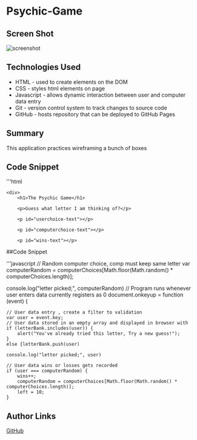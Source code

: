 # Psychic-Game


## Screen Shot
<img src="assets/images/Screen.png" alt="screenshot">

## Technologies Used
- HTML - used to create elements on the DOM
- CSS - styles html elements on page
- Javascript - allows dynamic interaction between user and computer data entry
- Git - version control system to track changes to source code
- GitHub - hosts repository that can be deployed to GitHub Pages

## Summary
This application practices wireframing a bunch of boxes

## Code Snippet
'''html

<html lang="en">

<head>
    <meta charset="UTF-8">
    <meta name="viewport" content="width=device-width, initial-scale=1.0">
    <meta http-equiv="X-UA-Compatible" content="ie=edge">
    <title>Psychic-Game</title>

</head>

<body>

    <div>
        <h1>The Psychic Game</h1>

        <p>Guess what letter I am thinking of?</p>

        <p id="userchoice-text"></p>

        <p id="computerchoice-text"></p>

        <p id="wins-text"></p>
##Code Snippet

'''javascript
// Random computer choice, comp must keep same letter
var computerRandom = computerChoices[Math.floor(Math.random() * computerChoices.length)];

console.log("letter picked;", computerRandom)
// Program runs whenever user enters data currently registers as 0
document.onkeyup = function (event) {

    // User data entry , create a filter to validation
    var user = event.key;
    // User data stored in an empty array and displayed in browser with 
    if (letterBank.includes(user)) {
        alert("You've already tried this letter, Try a new guess!");
    }
    else {letterBank.push(user)

    console.log("letter picked;", user)

    // User data wins or losses gets recorded 
    if (user === computerRandom) {
        wins++;
        computerRandom = computerChoices[Math.floor(Math.random() * computerChoices.length)];
        left = 10;
    }
## Author Links
[GitHub](https://github.com/flexsant)